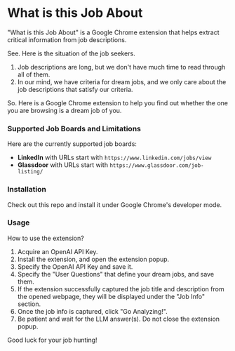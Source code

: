 # What is this Job About

"What is this Job About" is a Google Chrome extension that helps extract critical information from job descriptions. 

See. Here is the situation of the job seekers. 
1. Job descriptions are long, but we don't have much time to read through all of them. 
2. In our mind, we have criteria for dream jobs, and we only care about the job descriptions that satisfy our criteria. 

So. Here is a Google Chrome extension to help you find out whether the one you are browsing is a dream job of you. 

### Supported Job Boards and Limitations  

Here are the currently supported job boards: 
* **LinkedIn** with URLs start with `https://www.linkedin.com/jobs/view`
* **Glassdoor** with URLs start with `https://www.glassdoor.com/job-listing/` 

### Installation 

Check out this repo and install it under Google Chrome's developer mode. 

### Usage 

How to use the extension?
1. Acquire an OpenAI API Key.
2. Install the extension, and open the extension popup.  
3. Specify the OpenAI API Key and save it. 
4. Specify the "User Questions" that define your dream jobs, and save them. 
5. If the extension successfully captured the job title and description from the opened webpage, they will be displayed under the "Job Info" section. 
6. Once the job info is captured, click "Go Analyzing!". 
7. Be patient and wait for the LLM answer(s). Do not close the extension popup. 

Good luck for your job hunting! 